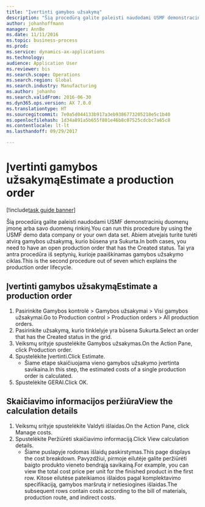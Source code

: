 ```yaml
--- 
title: "Įvertinti gamybos užsakymą"
description: "Šią procedūrą galite paleisti naudodami USMF demonstracinių duomenų įmonę arba savo duomenų rinkinį."
author: johanhoffmann
manager: AnnBe
ms.date: 11/11/2016
ms.topic: business-process
ms.prod: 
ms.service: dynamics-ax-applications
ms.technology: 
audience: Application User
ms.reviewer: bis
ms.search.scope: Operations
ms.search.region: Global
ms.search.industry: Manufacturing
ms.author: johanho
ms.search.validFrom: 2016-06-30
ms.dyn365.ops.version: AX 7.0.0
ms.translationtype: HT
ms.sourcegitcommit: 7e0a5d044133b917a3eb9386773205218e5c1b40
ms.openlocfilehash: 1d34a891a5b655f801e46b8c07525cdcbc7a65c8
ms.contentlocale: lt-lt
ms.lasthandoff: 09/29/2017

---
```

# <a name="estimate-a-production-order"></a><span data-ttu-id="5eb9e-103">Įvertinti gamybos užsakymą</span><span class="sxs-lookup"><span data-stu-id="5eb9e-103">Estimate a production order</span></span>

[!include[task guide banner](../../includes/task-guide-banner.md)]

<span data-ttu-id="5eb9e-104">Šią procedūrą galite paleisti naudodami USMF demonstracinių duomenų įmonę arba savo duomenų rinkinį.</span><span class="sxs-lookup"><span data-stu-id="5eb9e-104">You can run this procedure by using the USMF demo data company or your own data set.</span></span> <span data-ttu-id="5eb9e-105">Abiem atvejais turite turėti atvirą gamybos užsakymą, kurio būsena yra Sukurta.</span><span class="sxs-lookup"><span data-stu-id="5eb9e-105">In both cases, you need to have an open production order that has the Created status.</span></span> <span data-ttu-id="5eb9e-106">Tai yra antra procedūra iš septynių, kurioje paaiškinamas gamybos užsakymo ciklas.</span><span class="sxs-lookup"><span data-stu-id="5eb9e-106">This is the second procedure out of seven which explains the production order lifecycle.</span></span>


## <a name="estimate-a-production-order"></a><span data-ttu-id="5eb9e-107">Įvertinti gamybos užsakymą</span><span class="sxs-lookup"><span data-stu-id="5eb9e-107">Estimate a production order</span></span>
1. <span data-ttu-id="5eb9e-108">Pasirinkite Gamybos kontrolė > Gamybos užsakymai > Visi gamybos užsakymai.</span><span class="sxs-lookup"><span data-stu-id="5eb9e-108">Go to Production control > Production orders > All production orders.</span></span>
2. <span data-ttu-id="5eb9e-109">Pasirinkite užsakymą, kurio tinklelyje yra būsena Sukurta.</span><span class="sxs-lookup"><span data-stu-id="5eb9e-109">Select an order that has the Created status in the grid.</span></span>
3. <span data-ttu-id="5eb9e-110">Veiksmų srityje spustelėkite Gamybos užsakymas.</span><span class="sxs-lookup"><span data-stu-id="5eb9e-110">On the Action Pane, click Production order.</span></span>
4. <span data-ttu-id="5eb9e-111">Spustelėkite Įvertinti.</span><span class="sxs-lookup"><span data-stu-id="5eb9e-111">Click Estimate.</span></span>
    * <span data-ttu-id="5eb9e-112">Šiame etape skaičiuojama vieno gamybos užsakymo įvertinta savikaina.</span><span class="sxs-lookup"><span data-stu-id="5eb9e-112">In this step, the estimated costs of a single production order is calculated.</span></span>   
5. <span data-ttu-id="5eb9e-113">Spustelėkite GERAI.</span><span class="sxs-lookup"><span data-stu-id="5eb9e-113">Click OK.</span></span>

## <a name="view-the-calculation-details"></a><span data-ttu-id="5eb9e-114">Skaičiavimo informacijos peržiūra</span><span class="sxs-lookup"><span data-stu-id="5eb9e-114">View the calculation details</span></span>
1. <span data-ttu-id="5eb9e-115">Veiksmų srityje spustelėkite Valdyti išlaidas.</span><span class="sxs-lookup"><span data-stu-id="5eb9e-115">On the Action Pane, click Manage costs.</span></span>
2. <span data-ttu-id="5eb9e-116">Spustelėkite Peržiūrėti skaičiavimo informaciją.</span><span class="sxs-lookup"><span data-stu-id="5eb9e-116">Click View calculation details.</span></span>
    * <span data-ttu-id="5eb9e-117">Šiame puslapyje rodomas išlaidų paskirstymas.</span><span class="sxs-lookup"><span data-stu-id="5eb9e-117">This page displays the cost breakdown.</span></span> <span data-ttu-id="5eb9e-118">Pavyzdžiui, pirmoje eilutėje galite peržiūrėti baigto produkto vieneto bendrąją savikainą.</span><span class="sxs-lookup"><span data-stu-id="5eb9e-118">For example, you can view the total cost price per unit for the finished product in the first row.</span></span> <span data-ttu-id="5eb9e-119">Kitose eilutėse pateikiamos išlaidos pagal komplektavimo specifikaciją, gamybos maršrutą ir netiesiogines išlaidas.</span><span class="sxs-lookup"><span data-stu-id="5eb9e-119">The subsequent rows contain costs according to the bill of materials, production route, and indirect costs.</span></span>  


